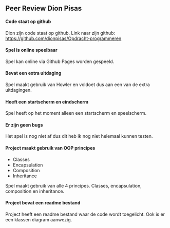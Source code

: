 ## Peer Review Dion Pisas
#### Code staat op github
Dion zijn code staat op github.
Link naar zijn github: https://github.com/dionpisas/Opdracht-programmeren

#### Spel is online speelbaar
Spel kan online via Github Pages worden gespeeld.

#### Bevat een extra uitdaging
Spel maakt gebruik van Howler en voldoet dus aan een van de extra uitdagingen.

#### Heeft een startscherm en eindscherm
Spel heeft op het moment alleen een startscherm en speelscherm.

#### Er zijn geen bugs
Het spel is nog niet af dus dit heb ik nog niet helemaal kunnen testen.


#### Project maakt gebruik van **OOP** principes

* Classes
* Encapsulation
* Composition
* Inheritance

Spel maakt gebruik van alle 4 principes. Classes, encapsulation, composition en inheritance.


#### Project bevat een readme bestand
Project heeft een readme bestand waar de code wordt toegelicht. Ook is er een klassen diagram
aanwezig.